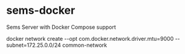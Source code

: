 # sems-docker

Sems Server with Docker Compose support

docker network create --opt com.docker.network.driver.mtu=9000 --subnet=172.25.0.0/24 common-network

